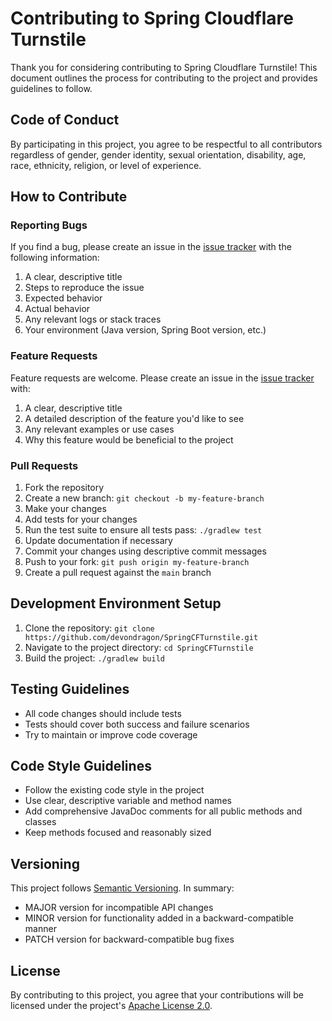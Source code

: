 # Contributing to Spring Cloudflare Turnstile

Thank you for considering contributing to Spring Cloudflare Turnstile! This document outlines the process for contributing to the project and provides guidelines to follow.

## Code of Conduct

By participating in this project, you agree to be respectful to all contributors regardless of gender, gender identity, sexual orientation, disability, age, race, ethnicity, religion, or level of experience.

## How to Contribute

### Reporting Bugs

If you find a bug, please create an issue in the [issue tracker](https://github.com/devondragon/SpringCFTurnstile/issues) with the following information:

1. A clear, descriptive title
2. Steps to reproduce the issue
3. Expected behavior
4. Actual behavior
5. Any relevant logs or stack traces
6. Your environment (Java version, Spring Boot version, etc.)

### Feature Requests

Feature requests are welcome. Please create an issue in the [issue tracker](https://github.com/devondragon/SpringCFTurnstile/issues) with:

1. A clear, descriptive title
2. A detailed description of the feature you'd like to see
3. Any relevant examples or use cases
4. Why this feature would be beneficial to the project

### Pull Requests

1. Fork the repository
2. Create a new branch: `git checkout -b my-feature-branch`
3. Make your changes
4. Add tests for your changes
5. Run the test suite to ensure all tests pass: `./gradlew test`
6. Update documentation if necessary
7. Commit your changes using descriptive commit messages
8. Push to your fork: `git push origin my-feature-branch`
9. Create a pull request against the `main` branch

## Development Environment Setup

1. Clone the repository: `git clone https://github.com/devondragon/SpringCFTurnstile.git`
2. Navigate to the project directory: `cd SpringCFTurnstile`
3. Build the project: `./gradlew build`

## Testing Guidelines

- All code changes should include tests
- Tests should cover both success and failure scenarios
- Try to maintain or improve code coverage

## Code Style Guidelines

- Follow the existing code style in the project
- Use clear, descriptive variable and method names
- Add comprehensive JavaDoc comments for all public methods and classes
- Keep methods focused and reasonably sized

## Versioning

This project follows [Semantic Versioning](https://semver.org/). In summary:

- MAJOR version for incompatible API changes
- MINOR version for functionality added in a backward-compatible manner
- PATCH version for backward-compatible bug fixes

## License

By contributing to this project, you agree that your contributions will be licensed under the project's [Apache License 2.0](http://www.apache.org/licenses/LICENSE-2.0).